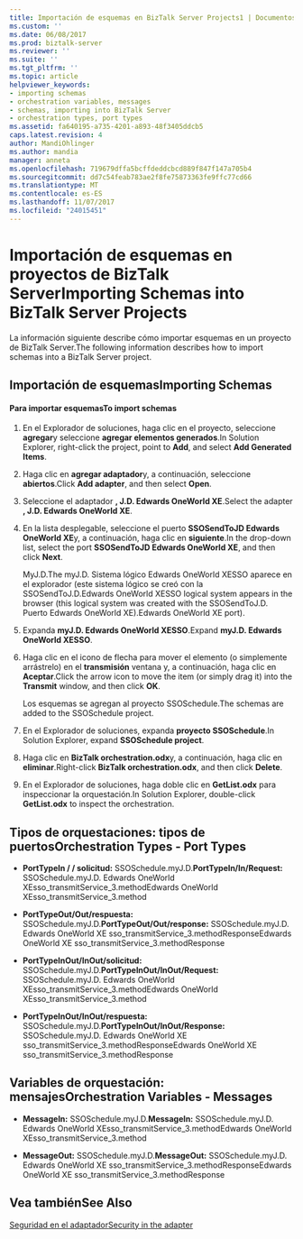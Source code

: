 ```yaml
---
title: Importación de esquemas en BizTalk Server Projects1 | Documentos de Microsoft
ms.custom: ''
ms.date: 06/08/2017
ms.prod: biztalk-server
ms.reviewer: ''
ms.suite: ''
ms.tgt_pltfrm: ''
ms.topic: article
helpviewer_keywords:
- importing schemas
- orchestration variables, messages
- schemas, importing into BizTalk Server
- orchestration types, port types
ms.assetid: fa640195-a735-4201-a893-48f3405ddcb5
caps.latest.revision: 4
author: MandiOhlinger
ms.author: mandia
manager: anneta
ms.openlocfilehash: 719679dffa5bcffdeddcbcd889f847f147a705b4
ms.sourcegitcommit: dd7c54feab783ae2f8fe75873363fe9ffc77cd66
ms.translationtype: MT
ms.contentlocale: es-ES
ms.lasthandoff: 11/07/2017
ms.locfileid: "24015451"
---
```

# <a name="importing-schemas-into-biztalk-server-projects"></a><span data-ttu-id="a6675-102">Importación de esquemas en proyectos de BizTalk Server</span><span class="sxs-lookup"><span data-stu-id="a6675-102">Importing Schemas into BizTalk Server Projects</span></span>
<span data-ttu-id="a6675-103">La información siguiente describe cómo importar esquemas en un proyecto de BizTalk Server.</span><span class="sxs-lookup"><span data-stu-id="a6675-103">The following information describes how to import schemas into a BizTalk Server project.</span></span>  
  
## <a name="importing-schemas"></a><span data-ttu-id="a6675-104">Importación de esquemas</span><span class="sxs-lookup"><span data-stu-id="a6675-104">Importing Schemas</span></span>  
  
#### <a name="to-import-schemas"></a><span data-ttu-id="a6675-105">Para importar esquemas</span><span class="sxs-lookup"><span data-stu-id="a6675-105">To import schemas</span></span>  
  
1.  <span data-ttu-id="a6675-106">En el Explorador de soluciones, haga clic en el proyecto, seleccione **agregar**y seleccione **agregar elementos generados**.</span><span class="sxs-lookup"><span data-stu-id="a6675-106">In Solution Explorer, right-click the project, point to **Add**, and select **Add Generated Items**.</span></span>  
  
2.  <span data-ttu-id="a6675-107">Haga clic en **agregar adaptador**y, a continuación, seleccione **abiertos**.</span><span class="sxs-lookup"><span data-stu-id="a6675-107">Click **Add adapter**, and then select **Open**.</span></span>  
  
3.  <span data-ttu-id="a6675-108">Seleccione el adaptador **, J.D. Edwards OneWorld XE**.</span><span class="sxs-lookup"><span data-stu-id="a6675-108">Select the adapter **, J.D. Edwards OneWorld XE**.</span></span>  
  
4.  <span data-ttu-id="a6675-109">En la lista desplegable, seleccione el puerto **SSOSendToJD Edwards OneWorld XE**y, a continuación, haga clic en **siguiente**.</span><span class="sxs-lookup"><span data-stu-id="a6675-109">In the drop-down list, select the port **SSOSendToJD Edwards OneWorld XE**, and then click **Next**.</span></span>  
  
     <span data-ttu-id="a6675-110">MyJ.D.</span><span class="sxs-lookup"><span data-stu-id="a6675-110">The myJ.D.</span></span> <span data-ttu-id="a6675-111">Sistema lógico Edwards OneWorld XESSO aparece en el explorador (este sistema lógico se creó con la SSOSendToJ.D.</span><span class="sxs-lookup"><span data-stu-id="a6675-111">Edwards OneWorld XESSO logical system appears in the browser (this logical system was created with the SSOSendToJ.D.</span></span> <span data-ttu-id="a6675-112">Puerto Edwards OneWorld XE).</span><span class="sxs-lookup"><span data-stu-id="a6675-112">Edwards OneWorld XE port).</span></span>  
  
5.  <span data-ttu-id="a6675-113">Expanda **myJ.D. Edwards OneWorld XESSO**.</span><span class="sxs-lookup"><span data-stu-id="a6675-113">Expand **myJ.D. Edwards OneWorld XESSO**.</span></span>  
  
6.  <span data-ttu-id="a6675-114">Haga clic en el icono de flecha para mover el elemento (o simplemente arrástrelo) en el **transmisión** ventana y, a continuación, haga clic en **Aceptar**.</span><span class="sxs-lookup"><span data-stu-id="a6675-114">Click the arrow icon to move the item (or simply drag it) into the **Transmit** window, and then click **OK**.</span></span>  
  
     <span data-ttu-id="a6675-115">Los esquemas se agregan al proyecto SSOSchedule.</span><span class="sxs-lookup"><span data-stu-id="a6675-115">The schemas are added to the SSOSchedule project.</span></span>  
  
7.  <span data-ttu-id="a6675-116">En el Explorador de soluciones, expanda **proyecto SSOSchedule**.</span><span class="sxs-lookup"><span data-stu-id="a6675-116">In Solution Explorer, expand **SSOSchedule project**.</span></span>  
  
8.  <span data-ttu-id="a6675-117">Haga clic en **BizTalk orchestration.odx**y, a continuación, haga clic en **eliminar**.</span><span class="sxs-lookup"><span data-stu-id="a6675-117">Right-click **BizTalk orchestration.odx**, and then click **Delete**.</span></span>  
  
9. <span data-ttu-id="a6675-118">En el Explorador de soluciones, haga doble clic en **GetList.odx** para inspeccionar la orquestación.</span><span class="sxs-lookup"><span data-stu-id="a6675-118">In Solution Explorer, double-click **GetList.odx** to inspect the orchestration.</span></span>  
  
## <a name="orchestration-types---port-types"></a><span data-ttu-id="a6675-119">Tipos de orquestaciones: tipos de puertos</span><span class="sxs-lookup"><span data-stu-id="a6675-119">Orchestration Types - Port Types</span></span>  
  
-   <span data-ttu-id="a6675-120">**PortTypeIn / / solicitud:** SSOSchedule.myJ.D.</span><span class="sxs-lookup"><span data-stu-id="a6675-120">**PortTypeIn/In/Request:** SSOSchedule.myJ.D.</span></span> <span data-ttu-id="a6675-121">Edwards OneWorld XEsso_transmitService_3.method</span><span class="sxs-lookup"><span data-stu-id="a6675-121">Edwards OneWorld XEsso_transmitService_3.method</span></span>  
  
-   <span data-ttu-id="a6675-122">**PortTypeOut/Out/respuesta:** SSOSchedule.myJ.D.</span><span class="sxs-lookup"><span data-stu-id="a6675-122">**PortTypeOut/Out/response:** SSOSchedule.myJ.D.</span></span> <span data-ttu-id="a6675-123">Edwards OneWorld XE sso_transmitService_3.methodResponse</span><span class="sxs-lookup"><span data-stu-id="a6675-123">Edwards OneWorld XE sso_transmitService_3.methodResponse</span></span>  
  
-   <span data-ttu-id="a6675-124">**PortTypeInOut/InOut/solicitud:** SSOSchedule.myJ.D.</span><span class="sxs-lookup"><span data-stu-id="a6675-124">**PortTypeInOut/InOut/Request:** SSOSchedule.myJ.D.</span></span> <span data-ttu-id="a6675-125">Edwards OneWorld XEsso_transmitService_3.method</span><span class="sxs-lookup"><span data-stu-id="a6675-125">Edwards OneWorld XEsso_transmitService_3.method</span></span>  
  
-   <span data-ttu-id="a6675-126">**PortTypeInOut/InOut/respuesta:** SSOSchedule.myJ.D.</span><span class="sxs-lookup"><span data-stu-id="a6675-126">**PortTypeInOut/InOut/Response:** SSOSchedule.myJ.D.</span></span> <span data-ttu-id="a6675-127">Edwards OneWorld XE sso_transmitService_3.methodResponse</span><span class="sxs-lookup"><span data-stu-id="a6675-127">Edwards OneWorld XE sso_transmitService_3.methodResponse</span></span>  
  
## <a name="orchestration-variables---messages"></a><span data-ttu-id="a6675-128">Variables de orquestación: mensajes</span><span class="sxs-lookup"><span data-stu-id="a6675-128">Orchestration Variables - Messages</span></span>  
  
-   <span data-ttu-id="a6675-129">**MessageIn:** SSOSchedule.myJ.D.</span><span class="sxs-lookup"><span data-stu-id="a6675-129">**MessageIn:** SSOSchedule.myJ.D.</span></span> <span data-ttu-id="a6675-130">Edwards OneWorld XEsso_transmitService_3.method</span><span class="sxs-lookup"><span data-stu-id="a6675-130">Edwards OneWorld XEsso_transmitService_3.method</span></span>  
  
-   <span data-ttu-id="a6675-131">**MessageOut:** SSOSchedule.myJ.D.</span><span class="sxs-lookup"><span data-stu-id="a6675-131">**MessageOut:** SSOSchedule.myJ.D.</span></span> <span data-ttu-id="a6675-132">Edwards OneWorld XE sso_transmitService_3.methodResponse</span><span class="sxs-lookup"><span data-stu-id="a6675-132">Edwards OneWorld XE sso_transmitService_3.methodResponse</span></span>  
  
## <a name="see-also"></a><span data-ttu-id="a6675-133">Vea también</span><span class="sxs-lookup"><span data-stu-id="a6675-133">See Also</span></span>  
 [<span data-ttu-id="a6675-134">Seguridad en el adaptador</span><span class="sxs-lookup"><span data-stu-id="a6675-134">Security in the adapter</span></span>](../core/security-in-biztalk-adapter-for-jd-edwards-oneworld.md)
